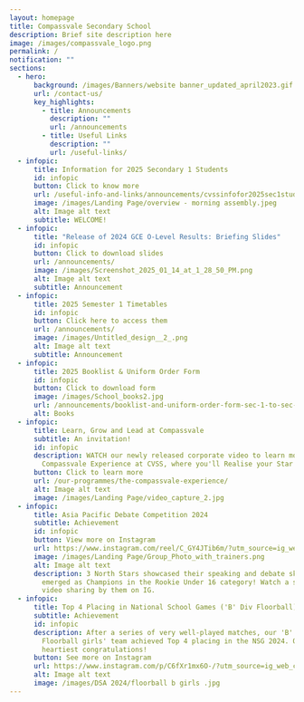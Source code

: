 ```yaml
---
layout: homepage
title: Compassvale Secondary School
description: Brief site description here
image: /images/compassvale_logo.png
permalink: /
notification: ""
sections:
  - hero:
      background: /images/Banners/website banner_updated_april2023.gif
      url: /contact-us/
      key_highlights:
        - title: Announcements
          description: ""
          url: /announcements
        - title: Useful Links
          description: ""
          url: /useful-links/
  - infopic:
      title: Information for 2025 Secondary 1 Students
      id: infopic
      button: Click to know more
      url: /useful-info-and-links/announcements/cvssinfofor2025sec1students/
      image: /images/Landing Page/overview - morning assembly.jpeg
      alt: Image alt text
      subtitle: WELCOME!
  - infopic:
      title: "Release of 2024 GCE O-Level Results: Briefing Slides"
      id: infopic
      button: Click to download slides
      url: /announcements/
      image: /images/Screenshot_2025_01_14_at_1_28_50_PM.png
      alt: Image alt text
      subtitle: Announcement
  - infopic:
      title: 2025 Semester 1 Timetables
      id: infopic
      button: Click here to access them
      url: /announcements/
      image: /images/Untitled_design__2_.png
      alt: Image alt text
      subtitle: Announcement
  - infopic:
      title: 2025 Booklist & Uniform Order Form
      id: infopic
      button: Click to download form
      image: /images/School_books2.jpg
      url: /announcements/booklist-and-uniform-order-form-sec-1-to-sec-5/
      alt: Books
  - infopic:
      title: Learn, Grow and Lead at Compassvale
      subtitle: An invitation!
      id: infopic
      description: WATCH our newly released corporate video to learn more about The
        Compassvale Experience at CVSS, where you'll Realise your Star Within.
      button: Click to learn more
      url: /our-programmes/the-compassvale-experience/
      alt: Image alt text
      image: /images/Landing Page/video_capture_2.jpg
  - infopic:
      title: Asia Pacific Debate Competition 2024
      subtitle: Achievement
      id: infopic
      button: View more on Instagram
      url: https://www.instagram.com/reel/C_GY4JTib6m/?utm_source=ig_web_copy_link&igsh=MzRlODBiNWFlZA==
      image: /images/Landing Page/Group_Photo_with_trainers.png
      alt: Image alt text
      description: 3 North Stars showcased their speaking and debate skills and
        emerged as Champions in the Rookie Under 16 category! Watch a special
        video sharing by them on IG.
  - infopic:
      title: Top 4 Placing in National School Games ('B' Div Floorball)
      subtitle: Achievement
      id: infopic
      description: After a series of very well-played matches, our 'B' Division
        Floorball girls' team achieved Top 4 placing in the NSG 2024. Our
        heartiest congratulations!
      button: See more on Instagram
      url: https://www.instagram.com/p/C6fXr1mx6O-/?utm_source=ig_web_copy_link&igsh=MzRlODBiNWFlZA==
      alt: Image alt text
      image: /images/DSA 2024/floorball b girls .jpg
---
```

